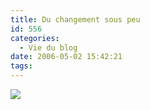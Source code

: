 ```yaml
---
title: Du changement sous peu
id: 556
categories:
  - Vie du blog
date: 2006-05-02 15:42:21
tags:
---
```


![](/images/teaser.jpg)